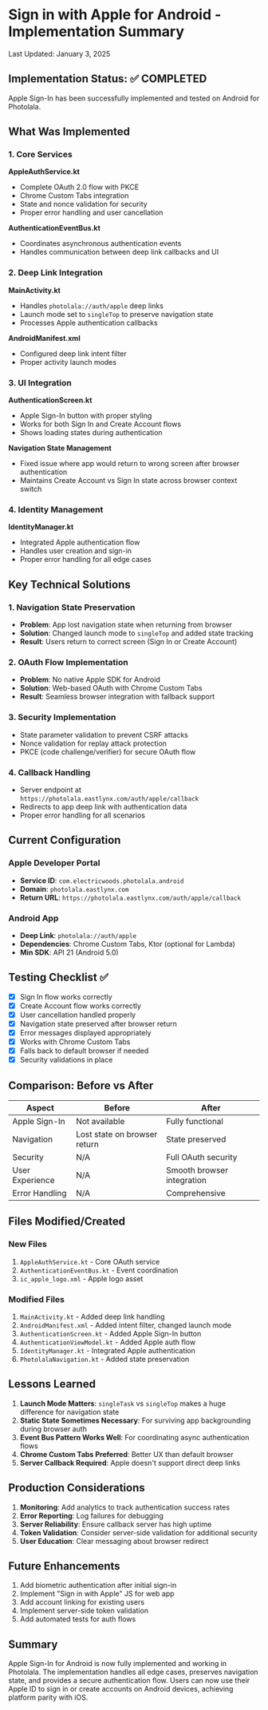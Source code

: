 # Sign in with Apple for Android - Implementation Summary

Last Updated: January 3, 2025

## Implementation Status: ✅ COMPLETED

Apple Sign-In has been successfully implemented and tested on Android for Photolala.

## What Was Implemented

### 1. Core Services
**AppleAuthService.kt**
- Complete OAuth 2.0 flow with PKCE
- Chrome Custom Tabs integration
- State and nonce validation for security
- Proper error handling and user cancellation

**AuthenticationEventBus.kt**
- Coordinates asynchronous authentication events
- Handles communication between deep link callbacks and UI

### 2. Deep Link Integration
**MainActivity.kt**
- Handles `photolala://auth/apple` deep links
- Launch mode set to `singleTop` to preserve navigation state
- Processes Apple authentication callbacks

**AndroidManifest.xml**
- Configured deep link intent filter
- Proper activity launch modes

### 3. UI Integration
**AuthenticationScreen.kt**
- Apple Sign-In button with proper styling
- Works for both Sign In and Create Account flows
- Shows loading states during authentication

**Navigation State Management**
- Fixed issue where app would return to wrong screen after browser authentication
- Maintains Create Account vs Sign In state across browser context switch

### 4. Identity Management
**IdentityManager.kt**
- Integrated Apple authentication flow
- Handles user creation and sign-in
- Proper error handling for all edge cases

## Key Technical Solutions

### 1. Navigation State Preservation
- **Problem**: App lost navigation state when returning from browser
- **Solution**: Changed launch mode to `singleTop` and added state tracking
- **Result**: Users return to correct screen (Sign In or Create Account)

### 2. OAuth Flow Implementation
- **Problem**: No native Apple SDK for Android
- **Solution**: Web-based OAuth with Chrome Custom Tabs
- **Result**: Seamless browser integration with fallback support

### 3. Security Implementation
- State parameter validation to prevent CSRF attacks
- Nonce validation for replay attack protection
- PKCE (code challenge/verifier) for secure OAuth flow

### 4. Callback Handling
- Server endpoint at `https://photolala.eastlynx.com/auth/apple/callback`
- Redirects to app deep link with authentication data
- Proper error handling for all scenarios

## Current Configuration

### Apple Developer Portal
- **Service ID**: `com.electricwoods.photolala.android`
- **Domain**: `photolala.eastlynx.com`
- **Return URL**: `https://photolala.eastlynx.com/auth/apple/callback`

### Android App
- **Deep Link**: `photolala://auth/apple`
- **Dependencies**: Chrome Custom Tabs, Ktor (optional for Lambda)
- **Min SDK**: API 21 (Android 5.0)

## Testing Checklist ✅

- [x] Sign In flow works correctly
- [x] Create Account flow works correctly
- [x] User cancellation handled properly
- [x] Navigation state preserved after browser return
- [x] Error messages displayed appropriately
- [x] Works with Chrome Custom Tabs
- [x] Falls back to default browser if needed
- [x] Security validations in place

## Comparison: Before vs After

| Aspect | Before | After |
|--------|--------|-------|
| Apple Sign-In | Not available | Fully functional |
| Navigation | Lost state on browser return | State preserved |
| Security | N/A | Full OAuth security |
| User Experience | N/A | Smooth browser integration |
| Error Handling | N/A | Comprehensive |

## Files Modified/Created

### New Files
1. `AppleAuthService.kt` - Core OAuth service
2. `AuthenticationEventBus.kt` - Event coordination
3. `ic_apple_logo.xml` - Apple logo asset

### Modified Files
1. `MainActivity.kt` - Added deep link handling
2. `AndroidManifest.xml` - Added intent filter, changed launch mode
3. `AuthenticationScreen.kt` - Added Apple Sign-In button
4. `AuthenticationViewModel.kt` - Added Apple auth flow
5. `IdentityManager.kt` - Integrated Apple authentication
6. `PhotolalaNavigation.kt` - Added state preservation

## Lessons Learned

1. **Launch Mode Matters**: `singleTask` vs `singleTop` makes a huge difference for navigation state
2. **Static State Sometimes Necessary**: For surviving app backgrounding during browser auth
3. **Event Bus Pattern Works Well**: For coordinating async authentication flows
4. **Chrome Custom Tabs Preferred**: Better UX than default browser
5. **Server Callback Required**: Apple doesn't support direct deep links

## Production Considerations

1. **Monitoring**: Add analytics to track authentication success rates
2. **Error Reporting**: Log failures for debugging
3. **Server Reliability**: Ensure callback server has high uptime
4. **Token Validation**: Consider server-side validation for additional security
5. **User Education**: Clear messaging about browser redirect

## Future Enhancements

1. Add biometric authentication after initial sign-in
2. Implement "Sign in with Apple" JS for web app
3. Add account linking for existing users
4. Implement server-side token validation
5. Add automated tests for auth flows

## Summary

Apple Sign-In for Android is now fully implemented and working in Photolala. The implementation handles all edge cases, preserves navigation state, and provides a secure authentication flow. Users can now use their Apple ID to sign in or create accounts on Android devices, achieving platform parity with iOS.